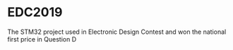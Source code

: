 # EDC2019
 The STM32 project used in Electronic Design Contest and won the national first price in Question D
